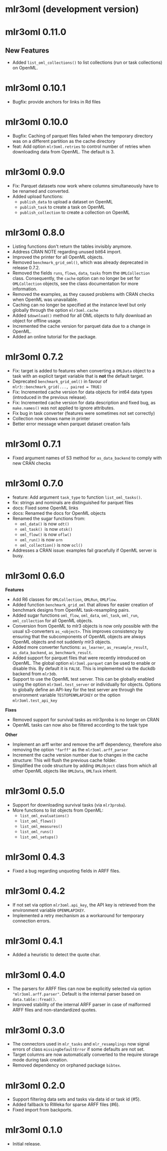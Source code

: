 # mlr3oml (development version)

# mlr3oml 0.11.0

## New Features

* Added `list_oml_collections()` to list collections (run or task collections) on OpenML.

# mlr3oml 0.10.1

* Bugfix: provide anchors for links in Rd files

# mlr3oml 0.10.0

* Bugfix: Caching of parquet files failed when the temporary directory was on a
different partition as the cache directory
* feat: Add option `mlr3oml.retries` to control number of retries when
downloading data from OpenML. The default is 3.

# mlr3oml 0.9.0

* Fix: Parquet datasets now work where columns simultaneously have to be renamed
and converted.
* Added upload functions:
  * `publish_data` to upload a dataset on OpenML
  * `publish_task` to create a task on OpenML
  * `publish_collection` to create a collection on OpenML

# mlr3oml 0.8.0

* Listing functions don't return the tables invisibly anymore.
* Address CRAN NOTE regarding unused bit64 import.
* Improved the printer for all OpenML objects.
* Removed `benchmark_grid_oml()`, which was already deprecated in release 0.7.2.
* Removed the fields `runs`, `flows`, `data`, `tasks` from the `OMLCollection` class.
  Consequently, the `cache` option can no longer be set for `OMLCollection` objects,
  see the class documentation for more information.
* Removed the examples, as they caused problems with CRAN checks when OpenML was unavailable.
* Caching can no longer be specified at the instance level but only globally through
  the option `mlr3oml.cache`
* Added `$download()` method for all OML objects to fully download an object for offline usage.
* Incremented the cache version for parquet data due to a change in OpenML.
* Added an online tutorial for the package.

# mlr3oml 0.7.2

* Fix: target is added to features when converting a `OMLData` object to a task with an explicit target variable that is **not** the default target.
* Deprecated `benchmark_grid_oml()` in favour of `mlr3::benchmark_grid(..., paired = TRUE)`
* Fix: Incremented cache version for data objects for int64 data types (introduced in the previous
  release).
* Fix: Incremented cache version for data description and fixed bug, as `make.names()` was not
  applied to ignore attributes.
* Fix bug in task converter (features were sometimes not set correctly)
* Collection now shows name in printer
* Better error message when parquet dataset creation fails

# mlr3oml 0.7.1

* Fixed argument names of S3 method for `as_data_backend` to comply with new CRAN checks

# mlr3oml 0.7.0

* feature: Add argument `task_type` to function `list_oml_tasks()`.
* fix: strings and nominals are distinguished for parquet files
* docs: Fixed some OpenML links
* docs: Renamed the docs for OpenML objects
* Renamed the sugar functions from:
  * `oml_data()` is now `odt()`
  * `oml_task() `is now `otsk()`
  * `oml_flow()` is now `oflw()`
  * `oml_run()` is now `orn`
  * `oml_collection()` is now `ocl()`
* Addresses a CRAN issue: examples fail gracefully if OpenML server is busy.


# mlr3oml 0.6.0

**Features**

* Add R6 classes for `OMLCollection`, `OMLRun`, `OMLFlow`.
* Added function `benchmark_grid_oml` that allows for easier creation of
  benchmark designs from OpenML task-resampling pairs.
* Added sugar functions `oml_flow`, `oml_data`, `oml_task`, `oml_run`,
  `oml_collection` for all OpenML objects.
* Conversion from OpenML to mlr3 objects is now only possible with the usual
  s3-converters `as_<object>`. This improves consistency by ensuring that the
  subcomponents of OpenML objects are always OpenML objects and not suddenly
  mlr3 objects.
* Added more converter functions: `as_learner`, `as_resample_result`,
  `as_data_backend`, `as_benchmark_result`.
* Added support for parquet files that were recently introduced on OpenML.
  The global option `mlr3oml.parquet` can be used to enable or disable this.
  By default it is `FALSE`. This is implemented via the duckdb backend from
  `mlr3db`.
* Support to use the OpenML test server. This can be globally enabled using the
  option `mlr3oml.test_server` or individually for objects.
  Options to globally define an API-key for the test server are through the
  environment variable `TESTOPENMLAPIKEY` or the option `mlr3oml.test_api_key`

**Fixes**

* Removed support for survival tasks as mlr3proba is no longer on CRAN
* OpenML tasks can now also be filtered according to the task type

**Other**

* Implement an arff writer and remove the arff dependency, therefore also
  removing the option `"farff"` as the `mlr3oml.arff_parser`
* Increment the cache version number due to changes in the cache structure: This
  will flush the previous cache folder.
* Simplified the code structure by adding `OMLObject` class from which all other
  OpenML objects like `OMLData`, `OMLTask` inherit.

# mlr3oml 0.5.0

* Support for downloading survival tasks (via `mlr3proba`).
* More functions to list objects from OpenML:
  - `list_oml_evaluations()`
  - `list_oml_flows()`
  - `list_oml_measures()`
  - `list_oml_runs()`
  - `list_oml_setups()`

# mlr3oml 0.4.3

* Fixed a bug regarding unquoting fields in ARFF files.

# mlr3oml 0.4.2

* If not set via option `mlr3oml.api_key`, the API key is retrieved from the
  environment variable `OPENMLAPIKEY`.
* Implemented a retry mechanism as a workaround for temporary connection errors.

# mlr3oml 0.4.1

* Added a heuristic to detect the quote char.

# mlr3oml 0.4.0

* The parsers for ARFF files can now be explicitly selected via option
  `"mlr3oml.arff.parser"`. Default is the internal parser based on
  `data.table::fread()`.
* Improved stability of the internal ARFF parser in case of malformed ARFF
  files and non-standardized quotes.

# mlr3oml 0.3.0

* The connectors used in `mlr_tasks` and `mlr_resamplings` now signal errors of
  class `missingDefaultError` if some defaults are not set.
* Target columns are now automatically converted to the require storage mode
  during task creation.
* Removed dependency on orphaned package `bibtex`.

# mlr3oml 0.2.0

* Support filtering data sets and tasks via data id or task id (#5).
* Added fallback to RWeka for sparse ARFF files (#6).
* Fixed import from backports.

# mlr3oml 0.1.0

* Initial release.
